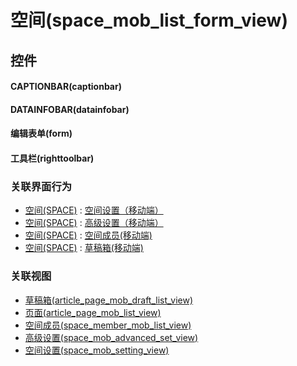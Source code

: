 # 空间(space_mob_list_form_view)  <!-- {docsify-ignore-all} -->



## 控件
#### CAPTIONBAR(captionbar)
#### DATAINFOBAR(datainfobar)
#### 编辑表单(form)
#### 工具栏(righttoolbar)


### 关联界面行为
  * [空间(SPACE)](module/Wiki/space) : [空间设置（移动端）](module/Wiki/space#界面行为)
  * [空间(SPACE)](module/Wiki/space) : [高级设置（移动端）](module/Wiki/space#界面行为)
  * [空间(SPACE)](module/Wiki/space) : [空间成员(移动端)](module/Wiki/space#界面行为)
  * [空间(SPACE)](module/Wiki/space) : [草稿箱(移动端)](module/Wiki/space#界面行为)

### 关联视图
  * [草稿箱(article_page_mob_draft_list_view)](app/view/article_page_mob_draft_list_view)
  * [页面(article_page_mob_list_view)](app/view/article_page_mob_list_view)
  * [空间成员(space_member_mob_list_view)](app/view/space_member_mob_list_view)
  * [高级设置(space_mob_advanced_set_view)](app/view/space_mob_advanced_set_view)
  * [空间设置(space_mob_setting_view)](app/view/space_mob_setting_view)

<script>
 const { createApp } = Vue
  createApp({
    data() {
      return {

      }
    }
  }).use(ElementPlus).mount('#app')
</script>